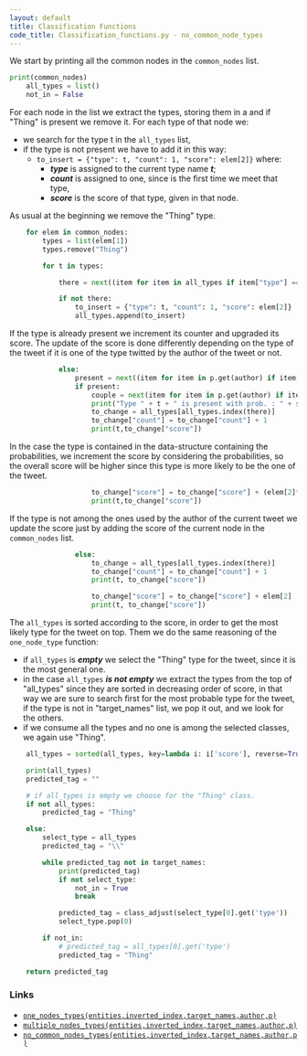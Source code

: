 ```yaml
---
layout: default
title: Classification Functions
code_title: Classification_functions.py - no_common_node_types
---
```

We start by printing all the common nodes in the ```common_nodes``` list.
```python
print(common_nodes)
    all_types = list()
    not_in = False
```
For each node in the list we extract the types, storing them in a and if "Thing" is present we remove it. For each type of that node we:
- we search for the type t in the ```all_types``` list,
- if the type is not present we have to add it in this way:
	- ```to_insert = {"type": t, "count": 1, "score": elem[2]}```
	where:
		- ***type*** is assigned to the current type name ***t***;
		- ***count*** is assigned to one, since is the first time we meet that type,
		- ***score*** is the score of that type, given in that node.
		
As usual at the beginning we remove the "Thing" type.
```python
    for elem in common_nodes:
        types = list(elem[1])
        types.remove("Thing")

        for t in types:

            there = next((item for item in all_types if item["type"] == t), False)

            if not there:
                to_insert = {"type": t, "count": 1, "score": elem[2]}
                all_types.append(to_insert)
```
If the type is already present we increment its counter and upgraded its score. The update of the score is done differently depending on the type of the tweet if it is one of the type twitted by the author of the tweet or not.

```python
            else:
                present = next((item for item in p.get(author) if item[0] == t), False)
                if present:
                    couple = next(item for item in p.get(author) if item[0] == t)
                    print("Type " + t + " is present with prob. : " + str(couple[1]))
                    to_change = all_types[all_types.index(there)]
                    to_change["count"] = to_change["count"] + 1
                    print(t,to_change["score"])
```
In the case the type is contained in the data-structure containing the probabilities, we increment the score by considering the probabilities, so the overall score will be higher since this type is more likely to be the one of the tweet.

```python
                    to_change["score"] = to_change["score"] + (elem[2]*(1 + (couple[1]*1000)))
                    print(t,to_change["score"])
```
If the type is not among the ones used by the author of the current tweet we update the score just by adding the score of the current node in the ```common_nodes``` list.

```python                
                else:
                    to_change = all_types[all_types.index(there)]
                    to_change["count"] = to_change["count"] + 1
                    print(t, to_change["score"])

                    to_change["score"] = to_change["score"] + elem[2]
                    print(t, to_change["score"])

```
The ```all_types``` is sorted according to the score, in order to get the most likely type for the tweet on top. Them we do the same reasoning of the ```one_node_type``` function:
- if ```all_types``` is ***empty*** we select the "Thing" type for the tweet, since it is the most general one.
- in the case ```all_types``` ***is not empty*** we extract the types from the top of "all_types" since they are sorted in decreasing order of score, in that way we are sure to search first for the most probable type for the tweet, if the type is not in "target_names" list, we pop it out, and we look for the others.
- if we consume all the types and no one is among the selected classes, we again use "Thing".

```python
    all_types = sorted(all_types, key=lambda i: i['score'], reverse=True)

    print(all_types)
    predicted_tag = ""

    # if all_types is empty we choose for the "Thing" class.
    if not all_types:
        predicted_tag = "Thing"

    else:
        select_type = all_types
        predicted_tag = "\\"

        while predicted_tag not in target_names:
            print(predicted_tag)
            if not select_type:
                not_in = True
                break

            predicted_tag = class_adjust(select_type[0].get('type'))
            select_type.pop(0)

        if not_in:
            # predicted_tag = all_types[0].get('type')
            predicted_tag = "Thing"

    return predicted_tag


```
### Links

- [```one_nodes_types(entities,inverted_index,target_names,author,p)``` ](/wir_project/pages/one.html)
- [```multiple_nodes_types(entities,inverted_index,target_names,author,p)``` ](/wir_project/pages/multiple.html)
- [```no_common_nodes_types(entities,inverted_index,target_names,author,p)``` ](/wir_project/pages/none.html)
    
